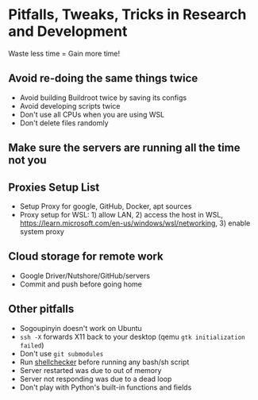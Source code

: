 # Pitfalls, Tweaks, Tricks in Research and Development

Waste less time = Gain more time!

## Avoid re-doing the same things twice

- Avoid building Buildroot twice by saving its configs
- Avoid developing scripts twice
- Don't use all CPUs when you are using WSL
- Don't delete files randomly

## Make sure the servers are running all the time not you

## Proxies Setup List

- Setup Proxy for google, GitHub, Docker, apt sources
- Proxy setup for WSL: 1) allow LAN, 2) access the host in WSL,
https://learn.microsoft.com/en-us/windows/wsl/networking, 3) enable system proxy

## Cloud storage for remote work

- Google Driver/Nutshore/GitHub/servers
- Commit and push before going home 

## Other pitfalls

- Sogoupinyin doesn't work on Ubuntu
- `ssh -X` forwards X11 back to your desktop (qemu `gtk initialization failed`)
- Don't use `git submodules`
- Run [shellchecker](https://github.com/koalaman/shellcheck) before running any bash/sh script
- Server restarted was due to out of memory
- Server not responding was due to a dead loop
- Don't play with Python's built-in functions and fields